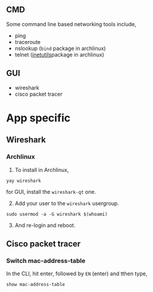 
## CMD 
Some command line based networking tools include,
- ping
- traceroute
- nslookup (`bind` package in archlinux)
- telnet ([inetutils](https://archlinux.org/packages/?name=inetutils)package in archlinux)

## GUI
- wireshark
- cisco packet tracer 

# App specific

## Wireshark

### Archlinux

1. To install in Archlinux,
```shell
yay wireshark
```
for GUI, install the `wireshark-qt` one.

2. Add your user to the `wireshark` usergroup.
```shell
sudo usermod -a -G wireshark $(whoami)
```

3. And re-login and reboot.

## Cisco packet tracer

### Switch mac-address-table 
In the CLI, hit enter, followed by `EN` (enter) and tthen type,
```
show mac-address-table
```